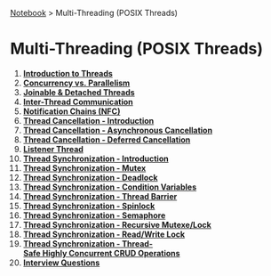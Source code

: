 <a href="../">Notebook</a> > Multi-Threading (POSIX Threads)

# Multi-Threading (POSIX Threads)



1. **<a href="./introduction-to-threads">Introduction to Threads</a>**
1. **<a href="./concurrency-vs-parallelism">Concurrency vs. Parallelism</a>**
1. **<a href="./joinable-and-detached-threads">Joinable & Detached Threads</a>**
1. **<a href="./inter-thread-communication">Inter-Thread Communication</a>**
1. **<a href="./notification-chains">Notification Chains (NFC)</a>**
1. **<a href="./thread-cancellation-introduction">Thread Cancellation - Introduction</a>**
1. **<a href="./thread-cancellation-asynchronous-cancellation">Thread Cancellation - Asynchronous Cancellation</a>**
1. **<a href="./thread-cancellation-deferred-cancellation">Thread Cancellation - Deferred Cancellation</a>**
1. **<a href="./listener-thread">Listener Thread</a>**
1. **<a href="./thread-synchronization-introduction">Thread Synchronization - Introduction</a>**
1. **<a href="./thread-synchronization-mutex">Thread Synchronization - Mutex</a>**
1. **<a href="./thread-synchronization-deadlock">Thread Synchronization - Deadlock</a>**
1. **<a href="./thread-synchronization-condition-variables">Thread Synchronization - Condition Variables</a>**
1. **<a href="./thread-synchronization-thread-barrier">Thread Synchronization - Thread Barrier</a>**
1. **<a href="./thread-synchronization-spinlock">Thread Synchronization - Spinlock</a>**
1. **<a href="./thread-synchronization-semaphore">Thread Synchronization - Semaphore</a>**
1. **<a href="./thread-synchronization-recursive-mutex-lock">Thread Synchronization - Recursive Mutexe/Lock</a>**
1. **<a href="./thread-synchronization-read-write-lock">Thread Synchronization - Read/Write Lock</a>**
1. **<a href="./thread-synchronization-thread-safe-highly-concurrent-crud-operations">Thread Synchronization - Thread-Safe Highly Concurrent CRUD Operations</a>**
1. **<a href="./interview-questions">Interview Questions</a>**
